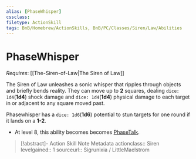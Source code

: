 ```yaml
---
alias: [PhaseWhisper]
cssclass: 
filetype: ActionSkill
tags: BnB/Homebrew/ActionSkills, BnB/PC/Classes/Siren/Law/Abilities
---
```

# PhaseWhisper
*Requires*: [[The-Siren-of-Law|The Siren of Law]]

The Siren of Law unleashes a sonic whisper that ripples through objects and briefly bends reality. They can move up to __2__ squares, dealing `dice: 1d4`(__1d4__) shock damage and `dice: 1d4`(__1d4__) physical damage to each target in or adjacent to any square moved past.

Phasewhisper has a `dice: 1d6`(__1d6__) potential to stun targets for one round if it lands on a __1-2__.

- At level 8, this ability becomes becomes [PhaseTalk](PhaseTalk.md).

>[!abstract]- Action Skill Note Metadata
> actionclass:: Siren
> levelgained:: 1
> sourceurl:: Sigrunixia / LittleMaelstrom
